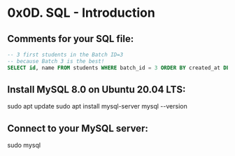 # 0x0D. SQL - Introduction

## Comments for your SQL file:

```sql
-- 3 first students in the Batch ID=3
-- because Batch 3 is the best!
SELECT id, name FROM students WHERE batch_id = 3 ORDER BY created_at DESC LIMIT 3;
```

## Install MySQL 8.0 on Ubuntu 20.04 LTS:
sudo apt update
sudo apt install mysql-server
mysql --version

## Connect to your MySQL server:
sudo mysql
